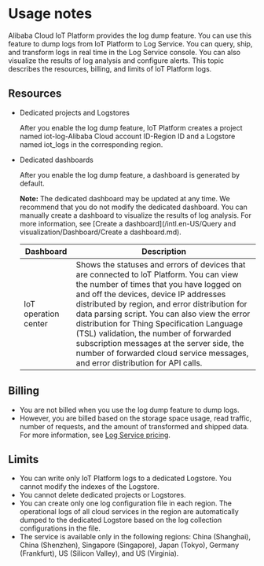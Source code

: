# Usage notes

Alibaba Cloud IoT Platform provides the log dump feature. You can use this feature to dump logs from IoT Platform to Log Service. You can query, ship, and transform logs in real time in the Log Service console. You can also visualize the results of log analysis and configure alerts. This topic describes the resources, billing, and limits of loT Platform logs.

## Resources

-   Dedicated projects and Logstores

    After you enable the log dump feature, IoT Platform creates a project named iot-log-Alibaba Cloud account ID-Region ID and a Logstore named iot\_logs in the corresponding region.

-   Dedicated dashboards

    After you enable the log dump feature, a dashboard is generated by default.

    **Note:** The dedicated dashboard may be updated at any time. We recommend that you do not modify the dedicated dashboard. You can manually create a dashboard to visualize the results of log analysis. For more information, see [Create a dashboard](/intl.en-US/Query and visualization/Dashboard/Create a dashboard.md).

    |Dashboard|Description|
    |---------|-----------|
    |IoT operation center|Shows the statuses and errors of devices that are connected to loT Platform. You can view the number of times that you have logged on and off the devices, device IP addresses distributed by region, and error distribution for data parsing script. You can also view the error distribution for Thing Specification Language \(TSL\) validation, the number of forwarded subscription messages at the server side, the number of forwarded cloud service messages, and error distribution for API calls.|


## Billing

-   You are not billed when you use the log dump feature to dump logs.
-   However, you are billed based on the storage space usage, read traffic, number of requests, and the amount of transformed and shipped data. For more information, see [Log Service pricing](https://www.alibabacloud.com/product/log-service/pricing?spm=a3c0i.139163.9288850920.1.7690637avzyiqo).

## Limits

-   You can write only IoT Platform logs to a dedicated Logstore. You cannot modify the indexes of the Logstore.
-   You cannot delete dedicated projects or Logstores.
-   You can create only one log configuration file in each region. The operational logs of all cloud services in the region are automatically dumped to the dedicated Logstore based on the log collection configurations in the file.
-   The service is available only in the following regions: China \(Shanghai\), China \(Shenzhen\), Singapore \(Singapore\), Japan \(Tokyo\), Germany \(Frankfurt\), US \(Silicon Valley\), and US \(Virginia\).

